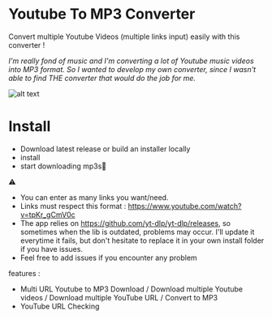 # Youtube To MP3 Converter

Convert multiple Youtube Videos (multiple links input) easily with this converter !


_I'm really fond of music and I'm converting a lot of Youtube music videos into MP3 format.
So I wanted to develop my own converter, since I wasn't able to find THE converter that would do the job for me._

![alt text](https://github.com/DorianNaaji/YoutubeToMP3Converter/blob/master/ui.png "User interface")



# Install

* Download latest release or build an installer locally
* install
* start downloading mp3s🎉

⚠
+ You can enter as many links you want/need.
+ Links must respect this format : https://www.youtube.com/watch?v=tpKr_gCmV0c
+ The app relies on https://github.com/yt-dlp/yt-dlp/releases, so sometimes when the lib is outdated, problems may occur. I'll update it everytime it fails, but don't hesitate to replace it in your own install folder if you have issues.
+ Feel free to add issues if you encounter any problem




features :
- Multi URL Youtube to MP3 Download / Download multiple Youtube videos / Download multiple YouTube URL / Convert to MP3
- YouTube URL Checking
